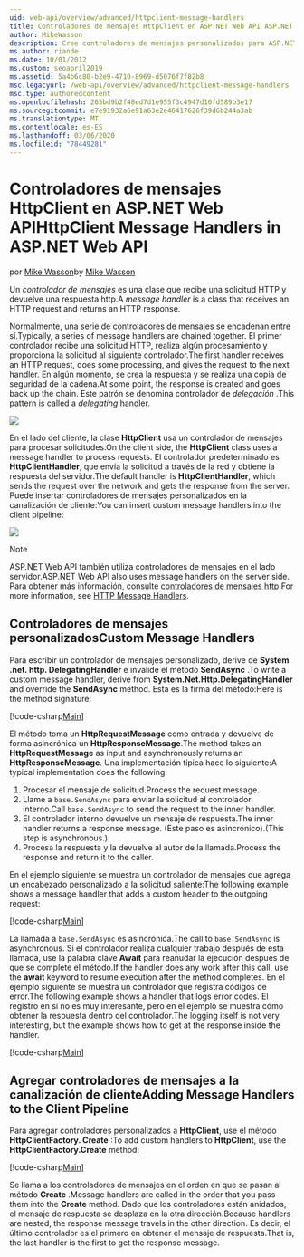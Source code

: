 ```yaml
---
uid: web-api/overview/advanced/httpclient-message-handlers
title: Controladores de mensajes HttpClient en ASP.NET Web API ASP.NET 4. x
author: MikeWasson
description: Cree controladores de mensajes personalizados para ASP.NET Web API en ASP.NET 4. x
ms.author: riande
ms.date: 10/01/2012
ms.custom: seoapril2019
ms.assetid: 5a4b6c80-b2e9-4710-8969-d5076f7f82b8
msc.legacyurl: /web-api/overview/advanced/httpclient-message-handlers
msc.type: authoredcontent
ms.openlocfilehash: 265bd9b2f48ed7d1e955f3c4947d10fd589b3e17
ms.sourcegitcommit: e7e91932a6e91a63e2e46417626f39d6b244a3ab
ms.translationtype: MT
ms.contentlocale: es-ES
ms.lasthandoff: 03/06/2020
ms.locfileid: "78449281"
---
```

# <a name="httpclient-message-handlers-in-aspnet-web-api"></a><span data-ttu-id="f38e2-103">Controladores de mensajes HttpClient en ASP.NET Web API</span><span class="sxs-lookup"><span data-stu-id="f38e2-103">HttpClient Message Handlers in ASP.NET Web API</span></span>

<span data-ttu-id="f38e2-104">por [Mike Wasson](https://github.com/MikeWasson)</span><span class="sxs-lookup"><span data-stu-id="f38e2-104">by [Mike Wasson](https://github.com/MikeWasson)</span></span>

<span data-ttu-id="f38e2-105">Un *controlador de mensajes* es una clase que recibe una solicitud HTTP y devuelve una respuesta http.</span><span class="sxs-lookup"><span data-stu-id="f38e2-105">A *message handler* is a class that receives an HTTP request and returns an HTTP response.</span></span>

<span data-ttu-id="f38e2-106">Normalmente, una serie de controladores de mensajes se encadenan entre sí.</span><span class="sxs-lookup"><span data-stu-id="f38e2-106">Typically, a series of message handlers are chained together.</span></span> <span data-ttu-id="f38e2-107">El primer controlador recibe una solicitud HTTP, realiza algún procesamiento y proporciona la solicitud al siguiente controlador.</span><span class="sxs-lookup"><span data-stu-id="f38e2-107">The first handler receives an HTTP request, does some processing, and gives the request to the next handler.</span></span> <span data-ttu-id="f38e2-108">En algún momento, se crea la respuesta y se realiza una copia de seguridad de la cadena.</span><span class="sxs-lookup"><span data-stu-id="f38e2-108">At some point, the response is created and goes back up the chain.</span></span> <span data-ttu-id="f38e2-109">Este patrón se denomina controlador de *delegación* .</span><span class="sxs-lookup"><span data-stu-id="f38e2-109">This pattern is called a *delegating* handler.</span></span>

![](httpclient-message-handlers/_static/image1.png)

<span data-ttu-id="f38e2-110">En el lado del cliente, la clase **HttpClient** usa un controlador de mensajes para procesar solicitudes.</span><span class="sxs-lookup"><span data-stu-id="f38e2-110">On the client side, the **HttpClient** class uses a message handler to process requests.</span></span> <span data-ttu-id="f38e2-111">El controlador predeterminado es **HttpClientHandler**, que envía la solicitud a través de la red y obtiene la respuesta del servidor.</span><span class="sxs-lookup"><span data-stu-id="f38e2-111">The default handler is **HttpClientHandler**, which sends the request over the network and gets the response from the server.</span></span> <span data-ttu-id="f38e2-112">Puede insertar controladores de mensajes personalizados en la canalización de cliente:</span><span class="sxs-lookup"><span data-stu-id="f38e2-112">You can insert custom message handlers into the client pipeline:</span></span>

![](httpclient-message-handlers/_static/image2.png)

> [!NOTE]
> <span data-ttu-id="f38e2-113">ASP.NET Web API también utiliza controladores de mensajes en el lado servidor.</span><span class="sxs-lookup"><span data-stu-id="f38e2-113">ASP.NET Web API also uses message handlers on the server side.</span></span> <span data-ttu-id="f38e2-114">Para obtener más información, consulte [controladores de mensajes http](http-message-handlers.md).</span><span class="sxs-lookup"><span data-stu-id="f38e2-114">For more information, see [HTTP Message Handlers](http-message-handlers.md).</span></span>

## <a name="custom-message-handlers"></a><span data-ttu-id="f38e2-115">Controladores de mensajes personalizados</span><span class="sxs-lookup"><span data-stu-id="f38e2-115">Custom Message Handlers</span></span>

<span data-ttu-id="f38e2-116">Para escribir un controlador de mensajes personalizado, derive de **System .net. http. DelegatingHandler** e invalide el método **SendAsync** .</span><span class="sxs-lookup"><span data-stu-id="f38e2-116">To write a custom message handler, derive from **System.Net.Http.DelegatingHandler** and override the **SendAsync** method.</span></span> <span data-ttu-id="f38e2-117">Esta es la firma del método:</span><span class="sxs-lookup"><span data-stu-id="f38e2-117">Here is the method signature:</span></span>

[!code-csharp[Main](httpclient-message-handlers/samples/sample1.cs)]

<span data-ttu-id="f38e2-118">El método toma un **HttpRequestMessage** como entrada y devuelve de forma asincrónica un **HttpResponseMessage**.</span><span class="sxs-lookup"><span data-stu-id="f38e2-118">The method takes an **HttpRequestMessage** as input and asynchronously returns an **HttpResponseMessage**.</span></span> <span data-ttu-id="f38e2-119">Una implementación típica hace lo siguiente:</span><span class="sxs-lookup"><span data-stu-id="f38e2-119">A typical implementation does the following:</span></span>

1. <span data-ttu-id="f38e2-120">Procesar el mensaje de solicitud.</span><span class="sxs-lookup"><span data-stu-id="f38e2-120">Process the request message.</span></span>
2. <span data-ttu-id="f38e2-121">Llame a `base.SendAsync` para enviar la solicitud al controlador interno.</span><span class="sxs-lookup"><span data-stu-id="f38e2-121">Call `base.SendAsync` to send the request to the inner handler.</span></span>
3. <span data-ttu-id="f38e2-122">El controlador interno devuelve un mensaje de respuesta.</span><span class="sxs-lookup"><span data-stu-id="f38e2-122">The inner handler returns a response message.</span></span> <span data-ttu-id="f38e2-123">(Este paso es asincrónico).</span><span class="sxs-lookup"><span data-stu-id="f38e2-123">(This step is asynchronous.)</span></span>
4. <span data-ttu-id="f38e2-124">Procesa la respuesta y la devuelve al autor de la llamada.</span><span class="sxs-lookup"><span data-stu-id="f38e2-124">Process the response and return it to the caller.</span></span>

<span data-ttu-id="f38e2-125">En el ejemplo siguiente se muestra un controlador de mensajes que agrega un encabezado personalizado a la solicitud saliente:</span><span class="sxs-lookup"><span data-stu-id="f38e2-125">The following example shows a message handler that adds a custom header to the outgoing request:</span></span>

[!code-csharp[Main](httpclient-message-handlers/samples/sample2.cs)]

<span data-ttu-id="f38e2-126">La llamada a `base.SendAsync` es asincrónica.</span><span class="sxs-lookup"><span data-stu-id="f38e2-126">The call to `base.SendAsync` is asynchronous.</span></span> <span data-ttu-id="f38e2-127">Si el controlador realiza cualquier trabajo después de esta llamada, use la palabra clave **Await** para reanudar la ejecución después de que se complete el método.</span><span class="sxs-lookup"><span data-stu-id="f38e2-127">If the handler does any work after this call, use the **await** keyword to resume execution after the method completes.</span></span> <span data-ttu-id="f38e2-128">En el ejemplo siguiente se muestra un controlador que registra códigos de error.</span><span class="sxs-lookup"><span data-stu-id="f38e2-128">The following example shows a handler that logs error codes.</span></span> <span data-ttu-id="f38e2-129">El registro en sí no es muy interesante, pero en el ejemplo se muestra cómo obtener la respuesta dentro del controlador.</span><span class="sxs-lookup"><span data-stu-id="f38e2-129">The logging itself is not very interesting, but the example shows how to get at the response inside the handler.</span></span>

[!code-csharp[Main](httpclient-message-handlers/samples/sample3.cs?highlight=10,13)]

## <a name="adding-message-handlers-to-the-client-pipeline"></a><span data-ttu-id="f38e2-130">Agregar controladores de mensajes a la canalización de cliente</span><span class="sxs-lookup"><span data-stu-id="f38e2-130">Adding Message Handlers to the Client Pipeline</span></span>

<span data-ttu-id="f38e2-131">Para agregar controladores personalizados a **HttpClient**, use el método **HttpClientFactory. Create** :</span><span class="sxs-lookup"><span data-stu-id="f38e2-131">To add custom handlers to **HttpClient**, use the **HttpClientFactory.Create** method:</span></span>

[!code-csharp[Main](httpclient-message-handlers/samples/sample4.cs)]

<span data-ttu-id="f38e2-132">Se llama a los controladores de mensajes en el orden en que se pasan al método **Create** .</span><span class="sxs-lookup"><span data-stu-id="f38e2-132">Message handlers are called in the order that you pass them into the **Create** method.</span></span> <span data-ttu-id="f38e2-133">Dado que los controladores están anidados, el mensaje de respuesta se desplaza en la otra dirección.</span><span class="sxs-lookup"><span data-stu-id="f38e2-133">Because handlers are nested, the response message travels in the other direction.</span></span> <span data-ttu-id="f38e2-134">Es decir, el último controlador es el primero en obtener el mensaje de respuesta.</span><span class="sxs-lookup"><span data-stu-id="f38e2-134">That is, the last handler is the first to get the response message.</span></span>
